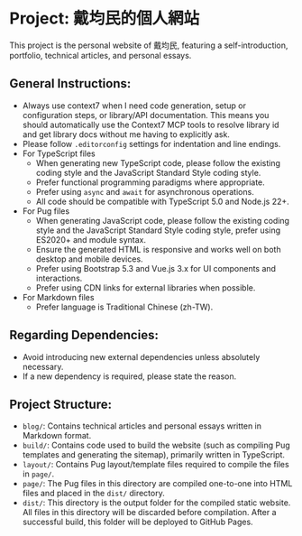 # Project: 戴均民的個人網站

This project is the personal website of 戴均民, featuring a self-introduction, portfolio, technical articles, and personal essays.

## General Instructions:

- Always use context7 when I need code generation, setup or configuration steps, or library/API documentation. This means you should automatically use the Context7 MCP tools to resolve library id and get library docs without me having to explicitly ask.
- Please follow `.editorconfig` settings for indentation and line endings.
- For TypeScript files
  - When generating new TypeScript code, please follow the existing coding style and the JavaScript Standard Style coding style.
  - Prefer functional programming paradigms where appropriate.
  - Prefer using `async` and `await` for asynchronous operations.
  - All code should be compatible with TypeScript 5.0 and Node.js 22+.
- For Pug files
  - When generating JavaScript code, please follow the existing coding style and the JavaScript Standard Style coding style, prefer using ES2020+ and module syntax.
  - Ensure the generated HTML is responsive and works well on both desktop and mobile devices.
  - Prefer using Bootstrap 5.3 and Vue.js 3.x for UI components and interactions.
  - Prefer using CDN links for external libraries when possible.
- For Markdown files
  - Prefer language is Traditional Chinese (zh-TW).

## Regarding Dependencies:

- Avoid introducing new external dependencies unless absolutely necessary.
- If a new dependency is required, please state the reason.

## **Project Structure:**

* `blog/`: Contains technical articles and personal essays written in Markdown format.
* `build/`: Contains code used to build the website (such as compiling Pug templates and generating the sitemap), primarily written in TypeScript.
* `layout/`: Contains Pug layout/template files required to compile the files in `page/`.
* `page/`: The Pug files in this directory are compiled one-to-one into HTML files and placed in the `dist/` directory.
* `dist/`: This directory is the output folder for the compiled static website. All files in this directory will be discarded before compilation. After a successful build, this folder will be deployed to GitHub Pages.
